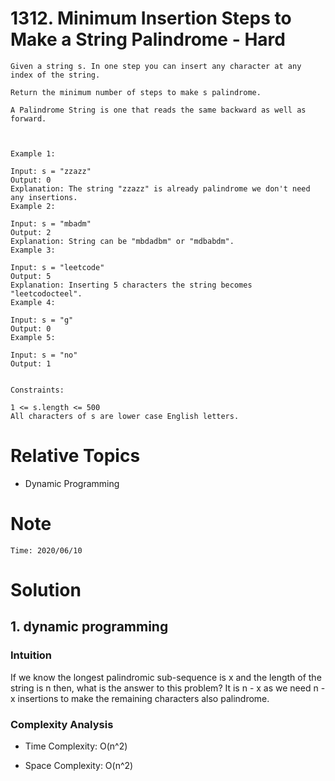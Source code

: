 # 1312. Minimum Insertion Steps to Make a String Palindrome - Hard

```
Given a string s. In one step you can insert any character at any index of the string.

Return the minimum number of steps to make s palindrome.

A Palindrome String is one that reads the same backward as well as forward.

 

Example 1:

Input: s = "zzazz"
Output: 0
Explanation: The string "zzazz" is already palindrome we don't need any insertions.
Example 2:

Input: s = "mbadm"
Output: 2
Explanation: String can be "mbdadbm" or "mdbabdm".
Example 3:

Input: s = "leetcode"
Output: 5
Explanation: Inserting 5 characters the string becomes "leetcodocteel".
Example 4:

Input: s = "g"
Output: 0
Example 5:

Input: s = "no"
Output: 1
 

Constraints:

1 <= s.length <= 500
All characters of s are lower case English letters.
```

# Relative Topics
* Dynamic Programming


# Note
```
Time: 2020/06/10

```


# Solution
## 1. dynamic programming

### Intuition
If we know the longest palindromic sub-sequence is x and the length of the string is n then, what is the answer to this problem? It is n - x as we need n - x insertions to make the remaining characters also palindrome.

### Complexity Analysis
*   Time Complexity: O(n^2)
  
*   Space Complexity: O(n^2)